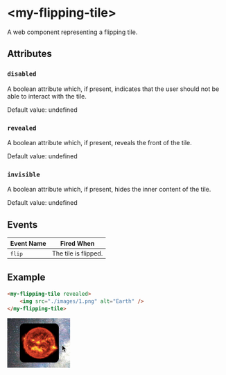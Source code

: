 # &lt;my-flipping-tile&gt;

A web component representing a flipping tile.

## Attributes

### `disabled`

A boolean attribute which, if present, indicates that the user should not be able to interact with the tile.

Default value: undefined

### `revealed`

A boolean attribute which, if present, reveals the front of the tile.

Default value: undefined

### `invisible`

A boolean attribute which, if present, hides the inner content of the tile.

Default value: undefined

## Events

| Event Name | Fired When           |
| ---------- | -------------------- |
| `flip` | The tile is flipped. |

## Example

```html
<my-flipping-tile revealed>
    <img src="./images/1.png" alt="Earth" />
</my-flipping-tile>
```

![Example](../../../images/my-flipping-tile.gif)
